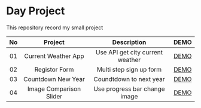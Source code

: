 # Day Project

This repository record my small project

| No  |         Project         |           Description            |                                  DEMO                                  |
| :-: | :---------------------: | :------------------------------: | :--------------------------------------------------------------------: |
| 01  |   Current Weather App   | Use API get city current weather |   [DEMO](https://day-project.zkhsin.now.sh/Current%20Weather%20App/)   |
| 02  |      Registor Form      |     Multi step sign up form      |       [DEMO](https://day-project.zkhsin.now.sh/Registor%20Form/)       |
| 03  |   Countdown New Year    |     Coundtdown to next year      |   [DEMO](https://day-project.zkhsin.now.sh/Countdown%20New%20Year/)    |
| 04  | Image Comparison Slider |  Use progress bar change image   | [DEMO](https://day-project.zkhsin.now.sh/Image%20Comparison%20Slider/) |
